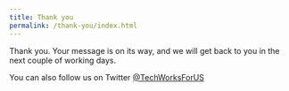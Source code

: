 ```yaml
---
title: Thank you
permalink: /thank-you/index.html
---
```

Thank you. Your message is on its way, and we will get back to you in the next couple of working days.

You can also follow us on Twitter [@TechWorksForUS](https://twitter.com/techworksforus)
